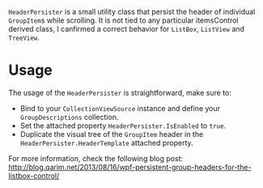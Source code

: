 `HeaderPersister` is a small utility class that persist the header of individual `GroupItem`s while scrolling. It is not tied to any particular itemsControl derived class, I canfirmed a correct behavior for `ListBox`, `ListView` and `TreeView`.

Usage
=====
The usage of the `HeaderPersister` is straightforward, make sure to:

+ Bind to your `CollectionViewSource` instance and define your `GroupDescriptions` collection.
+ Set the attached property `HeaderPersister.IsEnabled` to `true`.
+ Duplicate the visual tree of the `GroupItem` header in the `HeaderPersister.HeaderTemplate` attached property.

For more information, check the following blog post: http://blog.qarim.net/2013/08/16/wpf-persistent-group-headers-for-the-listbox-control/

